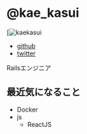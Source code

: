 # @kae_kasui

[![kaekasui](https://pbs.twimg.com/profile_images/1857844239/__02_400x400.jpg)

- [github](https://github.com/kaekasui)
- [twitter](https://twitter.com/kae_kasui)

Railsエンジニア

## 最近気になること

- Docker
- js
  - ReactJS

